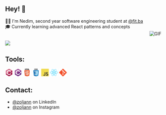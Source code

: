 ## Hey! 👋

👨‍🎓 I'm Nedim, second year software engineering student at [@fit.ba](https://fit.ba/) <br>
🎓 Currently learning advanced React patterns and concepts <br>
<img align="right" alt="GIF" src="https://c.tenor.com/RHVQs4LXYx0AAAAC/bored-house-md.gif" />
<br>

![](https://komarev.com/ghpvc/?username=zoljann&label=Profile+views)

## Tools:
   <img src="https://raw.githubusercontent.com/devicons/devicon/master/icons/cplusplus/cplusplus-original.svg" width="25" height="25" title="C++"> <img src="https://raw.githubusercontent.com/devicons/devicon/master/icons/csharp/csharp-original.svg" width="25" height="25" title="C#">
   <img src="https://raw.githubusercontent.com/devicons/devicon/master/icons/html5/html5-original-wordmark.svg" width="25" height="25" title="HTML">
   <img src="https://raw.githubusercontent.com/devicons/devicon/master/icons/css3/css3-original-wordmark.svg" width="25" height="25" title="CSS">
   <img src="https://raw.githubusercontent.com/devicons/devicon/master/icons/javascript/javascript-original.svg" width="25" height="25" title="JavaScript">
   <img src="https://raw.githubusercontent.com/devicons/devicon/master/icons/react/react-original.svg" width="25" height="25" title="React">
   <img src="https://raw.githubusercontent.com/devicons/devicon/master/icons/git/git-original.svg" width="25" height="25" title="Git">
 
 ## Contact:

- [@zoljann](https://linkedin.com/in/zoljann) on LinkedIn
- [@zoljann](https://www.instagram.com/zoljannn/) on Instagram
